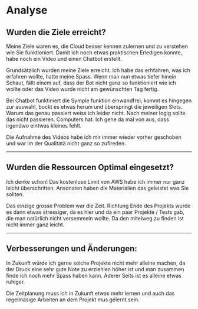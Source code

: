 # Analyse

## Wurden die Ziele erreicht? 
Meine Ziele waren es, die Cloud besser kennen zulernen und zu verstehen wie Sie funktioniert. 
Damit ich noch etwas praktischen Erledigen konnte, habe noch ein Video und einen Chatbot erstellt. 

Grundsätzlich wurden meine Ziele erreicht. 
Ich habe das erhfahren, was ich erfahren wollte, hatte meine Spass. 
Wenn man nun etwas tiefer hinein Schaut, fällt einem auf, dass der Bot nicht ganz so funktioniert wie ich wollte oder das Video wurde nicht am gewünschten Tag fertig. 

Bei Chatbot funktiniert die Symple funktion einwandfrei, kommt es hingegen zur auswahl, bockt es etwas herum und überspringt die jeweiligen Slots. Warum das genau passiert weiss ich leider nicht. Nach meiner logig sollte das nicht passieren. Computers hat. 
Ich gehe da mal von aus, dass irgendwo eintwas kleines fehlt. 

Die Aufnahme des Videos habe ich mir immer wieder vorher geschoben und war im der Qualitatä nicht ganz so zufireden. 

----

## Wurden die Ressourcen Optimal eingesetzt? 
Ich denke schon! 
Das kostenlose Limit von AWS habe ich immer nur ganz leicht überschritten. 
Ansonsten haben die Materialien das geleistet was Sie sollten. 

Das einzige grosse Problem war die Zeit. 
Richtung Ende des Projekts wurde es dann etwas stressiger, da es hier und da ein paar Projekte / Tests gab, die man natürlich nicht versemmeln wollte. Da den mitelweg zu finden ist nicht immer ganz leicht. 

---

## Verbesserungen und Änderungen:
In Zukunft würde ich gerne solche Projekte nicht mehr alleine machen, da der Druck eine sehr gute Note zu erziehlen höher ist und man zusammen finde ich noch mehr Spass haben kann. Aderer Seits ist es alleine etwas ruhiger. 

Die Zeitplanung muss ich in Zukunft etwas mehr lernen und auch das regelmäsige Arbeiten an dem Projekt mus gelernt sein. 